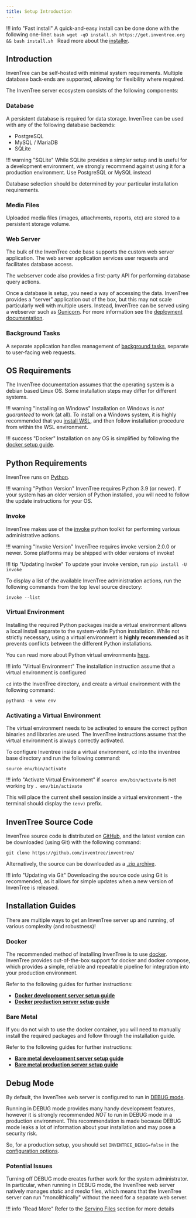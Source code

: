 ```yaml
---
title: Setup Introduction
---
```


!!! info "Fast install"
    A quick-and-easy install can be done done with the following one-liner.
	```bash
	wget -qO install.sh https://get.inventree.org && bash install.sh
	```
	Read more about the [installer](./installer.md).

## Introduction

InvenTree can be self-hosted with minimal system requirements. Multiple database back-ends are supported, allowing for flexibility where required.

The InvenTree server ecosystem consists of the following components:

### Database

A persistent database is required for data storage. InvenTree can be used with any of the following database backends:

* PostgreSQL
* MySQL / MariaDB
* SQLite

!!! warning "SQLite"
    While SQLite provides a simpler setup and is useful for a development environment, we strongly recommend against using it for a production environment. Use PostgreSQL or MySQL instead

Database selection should be determined by your particular installation requirements.

### Media Files

Uploaded media files (images, attachments, reports, etc) are stored to a persistent storage volume.

### Web Server

The bulk of the InvenTree code base supports the custom web server application. The web server application services user requests and facilitates database access.

The webserver code also provides a first-party API for performing database query actions.

Once a database is setup, you need a way of accessing the data. InvenTree provides a "server" application out of the box, but this may not scale particularly well with multiple users.  Instead, InvenTree can be served using a webserver such as [Gunicorn](https://gunicorn.org/). For more information see the [deployment documentation](./bare_prod.md).

### Background Tasks

A separate application handles management of [background tasks](../settings/tasks.md), separate to user-facing web requests.

## OS Requirements

The InvenTree documentation assumes that the operating system is a debian based Linux OS. Some installation steps may differ for different systems.

!!! warning "Installing on Windows"
    Installation on Windows is *not guaranteed* to work (at all). To install on a Windows system, it is highly recommended that you [install WSL](https://docs.microsoft.com/en-us/windows/wsl/install-win10#manual-installation-steps), and then follow installation procedure from within the WSL environment.

!!! success "Docker"
    Installation on any OS is simplified by following the [docker setup guide](../docker).

## Python Requirements

InvenTree runs on [Python](https://python.org).

!!! warning "Python Version"
    InvenTree requires Python 3.9 (or newer). If your system has an older version of Python installed, you will need to follow the update instructions for your OS.

### Invoke

InvenTree makes use of the [invoke](https://www.pyinvoke.org/) python toolkit for performing various administrative actions.

!!! warning "Invoke Version"
	InvenTree requires invoke version 2.0.0 or newer. Some platforms may be shipped with older versions of invoke!

!!! tip "Updating Invoke"
    To update your invoke version, run `pip install -U invoke`

To display a list of the available InvenTree administration actions, run the following commands from the top level source directory:

```
invoke --list
```

### Virtual Environment

Installing the required Python packages inside a virtual environment allows a local install separate to the system-wide Python installation. While not strictly necessary, using a virtual environment is **highly recommended** as it prevents conflicts between the different Python installations.

You can read more about Python virtual environments [here](https://docs.python.org/3/tutorial/venv.html).

!!! info "Virtual Environment"
    The installation instruction assume that a virtual environment is configured

`cd` into the InvenTree directory, and create a virtual environment with the following command:

```
python3 -m venv env
```

### Activating a Virtual Environment

The virtual environment needs to be activated to ensure the correct python binaries and libraries are used. The InvenTree instructions assume that the virtual environment is always correctly activated.

To configure Inventree inside a virtual environment, ``cd`` into the inventree base directory and run the following command:

```
source env/bin/activate
```

!!! info "Activate Virtual Environment"
	if
	```
	source env/bin/activate
	```
	is not working try
	```
	. env/bin/activate
	```

This will place the current shell session inside a virtual environment - the terminal should display the ``(env)`` prefix.

## InvenTree Source Code

InvenTree source code is distributed on [GitHub](https://github.com/inventree/inventree/), and the latest version can be downloaded (using Git) with the following command:

```
git clone https://github.com/inventree/inventree/
```

Alternatively, the source can be downloaded as a [.zip archive](https://github.com/inventree/InvenTree/archive/master.zip).

!!! info "Updating via Git"
    Downloading the source code using Git is recommended, as it allows for simple updates when a new version of InvenTree is released.

## Installation Guides

There are multiple ways to get an InvenTree server up and running, of various complexity (and robustness)!

### Docker

The recommended method of installing InvenTree is to use [docker](https://www.docker.com). InvenTree provides out-of-the-box support for docker and docker compose, which provides a simple, reliable and repeatable pipeline for integration into your production environment.

Refer to the following guides for further instructions:

- [**Docker development server setup guide**](./docker_dev.md)
- [**Docker production server setup guide**](./docker.md)

### Bare Metal

If you do not wish to use the docker container, you will need to manually install the required packages and follow through the installation guide.

Refer to the following guides for further instructions:

- [**Bare metal development server setup guide**](./bare_dev.md)
- [**Bare metal production server setup guide**](./install.md)

## Debug Mode

By default, the InvenTree web server is configured to run in [DEBUG mode](https://docs.djangoproject.com/en/dev/ref/settings/#std:setting-DEBUG).

Running in DEBUG mode provides many handy development features, however it is strongly recommended *NOT* to run in DEBUG mode in a production environment. This recommendation is made because DEBUG mode leaks a lot of information about your installation and may pose a security risk.

So, for a production setup, you should set `INVENTREE_DEBUG=false` in the [configuration options](./config.md).

### Potential Issues

Turning off DEBUG mode creates further work for the system administrator. In particular, when running in DEBUG mode, the InvenTree web server natively manages *static* and *media* files, which means that the InvenTree server can run "monolithically" without the need for a separate web server.

!!! info "Read More"
    Refer to the [Serving Files](./serving_files.md) section for more details
